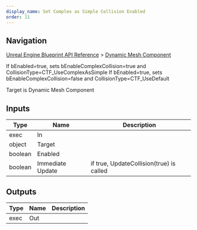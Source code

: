 ```yaml
---
display_name: Set Complex as Simple Collision Enabled
order: 11
---
```

## Navigation

[Unreal Engine Blueprint API Reference](https://dev.epicgames.com/documentation/en-us/unreal-engine/BlueprintAPI) > [Dynamic Mesh Component](https://dev.epicgames.com/documentation/en-us/unreal-engine/BlueprintAPI/DynamicMeshComponent)

If bEnabled=true, sets bEnableComplexCollision=true and CollisionType=CTF_UseComplexAsSimple
If bEnabled=true, sets bEnableComplexCollision=false and CollisionType=CTF_UseDefault

Target is Dynamic Mesh Component

## Inputs

| Type | Name | Description |
| --- | --- | --- |
| exec | In |  |
| object | Target |  |
| boolean | Enabled |  |
| boolean | Immediate Update | if true, UpdateCollision(true) is called |

## Outputs

| Type | Name | Description |
| --- | --- | --- |
| exec | Out |  |
